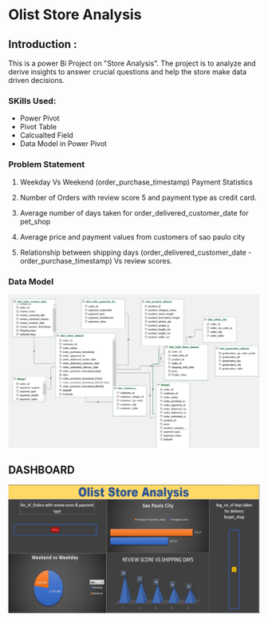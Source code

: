 # Olist Store Analysis

## Introduction :
This is a power Bi Project on "Store Analysis". The project is to analyze and derive insights to answer crucial 
questions and help the store make data driven decisions.

### SKills Used:
- Power Pivot
- Pivot Table
- Calcualted Field
- Data Model in Power Pivot
### Problem Statement
1. Weekday Vs Weekend (order_purchase_timestamp) Payment Statistics

2. Number of Orders with review score 5 and payment type as credit card.

3. Average number of days taken for order_delivered_customer_date for pet_shop

4. Average price and payment values from customers of sao paulo city

5. Relationship between shipping days (order_delivered_customer_date - order_purchase_timestamp) Vs review scores.

### Data Model
![](Images/Data_model.png)

## DASHBOARD
![](Images/excel.png)
